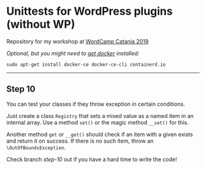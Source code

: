 # Unittests for WordPress plugins (without WP)

Repository for my workshop at [WordCamp Catania 2019](https://2019.catania.wordcamp.org/)

_Optional, but you might need to [get docker](https://docs.docker.com/install/) installed:_
                       
    sudo apt-get install docker-ce docker-ce-cli containerd.io

---

## Step 10

You can test your classes if they throw exception in certain conditions.

Just create a class `Registry` that sets a mixed value as a named item in an internal array. Use a method `set()` or the magic method `__set()` for this.

Another method `get` or `__get()` should check if an item with a given exists and return it on success. If there is no such item, throw an `\OutOfBoundsException`.

Check branch _step-10_ out if you have a hard time to write the code!